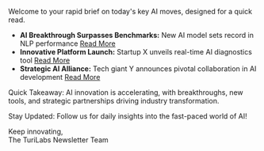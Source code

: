 <p>Welcome to your rapid brief on today's key AI moves, designed for a quick read.</p>
<ul>
<li><strong>AI Breakthrough Surpasses Benchmarks:</strong> New AI model sets record in NLP performance <a href="https://example.com/nlp-breakthrough">Read More</a></li>
<li><strong>Innovative Platform Launch:</strong> Startup X unveils real-time AI diagnostics tool <a href="https://example.com/startupX-launch">Read More</a></li>
<li><strong>Strategic AI Alliance:</strong> Tech giant Y announces pivotal collaboration in AI development <a href="https://example.com/tech-giantY-alliance">Read More</a></li>
</ul>
<p>Quick Takeaway: AI innovation is accelerating, with breakthroughs, new tools, and strategic partnerships driving industry transformation.</p>
<p>Stay Updated: Follow us for daily insights into the fast-paced world of AI!</p>
<p>Keep innovating,<br />
The TuriLabs Newsletter Team</p>